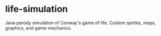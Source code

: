 # life-simulation
Java parody simulation of Conway's game of life. Custom sprites, maps, graphics, and game mechanics. 
